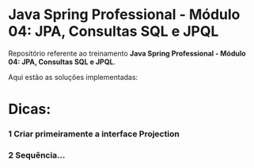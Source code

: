 # Java Spring Professional - Módulo 04: JPA, Consultas SQL e JPQL

Repositório referente ao treinamento **Java Spring Professional - Módulo 04: JPA, Consultas SQL e JPQL**.

Aqui estão as soluções implementadas:

# Dicas:

### 1 Criar primeiramente a interface Projection

### 2 Sequência...
